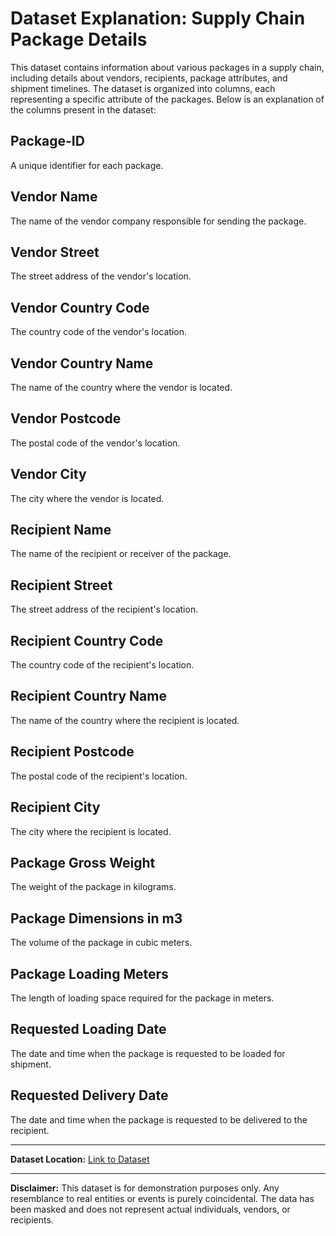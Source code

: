 # Dataset Explanation: Supply Chain Package Details

This dataset contains information about various packages in a supply chain, including details about vendors, recipients, package attributes, and shipment timelines. The dataset is organized into columns, each representing a specific attribute of the packages. Below is an explanation of the columns present in the dataset:

## Package-ID
A unique identifier for each package.

## Vendor Name
The name of the vendor company responsible for sending the package.

## Vendor Street
The street address of the vendor's location.

## Vendor Country Code
The country code of the vendor's location.

## Vendor Country Name
The name of the country where the vendor is located.

## Vendor Postcode
The postal code of the vendor's location.

## Vendor City
The city where the vendor is located.

## Recipient Name
The name of the recipient or receiver of the package.

## Recipient Street
The street address of the recipient's location.

## Recipient Country Code
The country code of the recipient's location.

## Recipient Country Name
The name of the country where the recipient is located.

## Recipient Postcode
The postal code of the recipient's location.

## Recipient City
The city where the recipient is located.

## Package Gross Weight
The weight of the package in kilograms.

## Package Dimensions in m3
The volume of the package in cubic meters.

## Package Loading Meters
The length of loading space required for the package in meters.

## Requested Loading Date
The date and time when the package is requested to be loaded for shipment.

## Requested Delivery Date
The date and time when the package is requested to be delivered to the recipient.

---

**Dataset Location:** [Link to Dataset](https://github.com/Axel-Vs/parcel-delivery-solver/blob/4923c132f3622d744af4bb0e3c509722d0bca4b0/data/amazon_test_dataset.csv)


---

**Disclaimer:** This dataset is for demonstration purposes only. Any resemblance to real entities or events is purely coincidental. The data has been masked and does not represent actual individuals, vendors, or recipients.